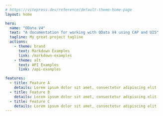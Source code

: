 ```yaml
---
# https://vitepress.dev/reference/default-theme-home-page
layout: home

hero:
  name: "OData V4"
  text: "A documentation for working with OData V4 using CAP and UI5"
  tagline: My great project tagline
  actions:
    - theme: brand
      text: Markdown Examples
      link: /markdown-examples
    - theme: alt
      text: API Examples
      link: /api-examples

features:
  - title: Feature A
    details: Lorem ipsum dolor sit amet, consectetur adipiscing elit
  - title: Feature B
    details: Lorem ipsum dolor sit amet, consectetur adipiscing elit
  - title: Feature C
    details: Lorem ipsum dolor sit amet, consectetur adipiscing elit
---
```


